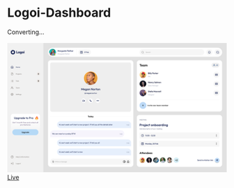 # Logoi-Dashboard
<div>Converting...</div><br>
<a href="https://www.figma.com/file/daD1tqBOnftmntKECTTczD/Responsive-project-management-dashboard-(Community)?type=design&node-id=0-1&t=bH038yzfjiw0534i-0"><img src="imgs/Figma screen.bmp"></a><br>
<a href="https://armanmoalemi.github.io/Logoi-Dashboard/">Live</a>
